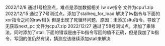2022/12/8 通过1号检测点，难点是添加数据相关 lw sw指令 文件为cpu1.zip  
2022/12/15 通过了7号测试点，添加了stallreq_for_load 解决了lw指令与下面的xor指令之间的raw相关
           但是出现了死循环问题，原因：未添加sltu指令，导致了无获取next_pc 文件为cpu7.zip 
2022/12/27 通过了58号测试点，添加了乘除法，同时添加了stall,下面的错误是由于lb指令写回的值不正确，但是我加了lb指令，写回的值仍然有误，猜测应该继续添加stall来解决 
 
